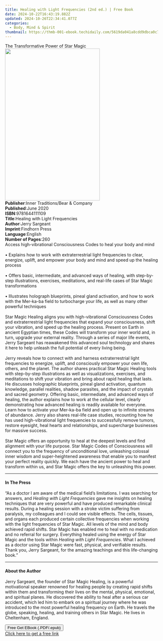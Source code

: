 ```yaml
---
title: Healing with Light Frequencies (2nd ed.) | Free Book
date: 2024-10-22T16:43:19.882Z
updated: 2024-10-26T22:34:41.077Z
categories:
  - Body, Mind & Spirit
thumbnail: https://thmb-001-ebook.techidaily.com/5619da041a8cdd9dbca0c77f0be9b9ad8e197494fdda9898a1046ef10ece1006.jpg
---
```

<main id="book-container">
  <div class="flex flex-col">
    <div class="book-brief flex-1 py-6 px-4 sm:p-6 md:py-10 md:px-8">
      <!-- brief-->
      <div class="book-brief-main">The Transformative Power of Star Magic</div>
    </div>
    <div
      class="book-meta-info flex-1 grid gap-4 col-start-1 col-end-3 row-start-1 sm:mb-6 sm:grid-cols-4 lg:gap-6 lg:col-start-2 lg:row-end-6 lg:row-span-6 lg:mb-0"
    >
      <div
        class="book-meta-info-left place-content-center mt-4 p-4 text-sm leading-6 col-start-2 col-span-2 dark:text-slate-400"
      >
        <img
          class="w-full h-500 object-cover rounded-lg sm:h-255 sm:col-span-2 lg:col-span-full"
          src="https://img-001-ebook.techidaily.com/29e1272389392aba4a43270f3b4e08f69f9c9a27b916a8d97895ac450476bc80.jpg"
          alt=""
          width="312"
          height="500"
        />
      </div>
      <div
        class="book-meta-info-right mt-2 col-start-1 row-start-2 col-span-3 self-center"
      >
        <!-- meta data  -->
        <div class="flex flex-col px-4 md:px-8">
          <div class="flex-1">
            <strong>Publisher</strong>:<span class="px-2"
              >Inner Traditions/Bear &amp; Company</span
            >
          </div>
          <div class="flex-1">
            <strong>Published</strong>:<span class="px-2">June 2020</span>
          </div>
          <div class="flex-1">
            <strong>ISBN</strong>:<span class="px-2">9781644111109</span>
          </div>
          <div class="flex-1">
            <strong>Title</strong>:<span class="px-2"
              >Healing with Light Frequencies</span
            >
          </div>
          <div class="flex-1">
            <strong>Author</strong>:<span class="px-2">Jerry Sargeant</span>
          </div>
          <div class="flex-1">
            <strong>Imprint</strong>:<span class="px-2">Findhorn Press</span>
          </div>
          <div class="flex-1">
            <strong>Language</strong>:<span class="px-2">English</span>
          </div>
          <div class="flex-1">
            <strong>Number of Pages</strong>:<span class="px-2">260</span>
          </div>
        </div>
      </div>
    </div>
    <div class="book-description flex-1 py-6 px-4 sm:p-6 md:py-10 md:px-8">
      <div class="book-description-main">
        <div accordion-content="" id="description">
          Access high-vibrational Consciousness Codes to heal your body and mind
          <br /><br />• Explains how to work with extraterrestrial light
          frequencies to clear, energize, uplift, and empower your body and mind
          and speed up the healing process <br /><br />• Offers basic,
          intermediate, and advanced ways of healing, with step-by-step
          illustrations, exercises, meditations, and real-life cases of Star
          Magic transformations <br /><br />• Illustrates holograph blueprints,
          pineal gland activation, and how to work with the Mer-ka-ba field to
          turbocharge your life, as well as many other powerful techniques
          <br /><br />Star Magic Healing aligns you with high-vibrational
          Consciousness Codes and extraterrestrial light frequencies that expand
          your consciousness, shift your vibration, and speed up the healing
          process. Present on Earth in ancient Egyptian times, these Codes will
          transform your inner world and, in turn, upgrade your external
          reality. Through a series of major life events, Jerry Sargeant has
          reawakened this advanced soul technology and shares it here to help
          unleash the full potential of every living being. <br /><br />Jerry
          reveals how to connect with and harness extraterrestrial light
          frequencies to energize, uplift, and consciously empower your own
          life, others, and the planet. The author shares practical Star Magic
          Healing tools with step-by-step illustrations as well as
          visualizations, exercises, and meditations to shift your vibration and
          bring about rapid healing that lasts. He discusses holographic
          blueprints, pineal gland activation, quantum knowledge, parallel
          realities, shadow parasites, and the impact of crystals and sacred
          geometry. Offering basic, intermediate, and advanced ways of healing,
          the author explains how to work at the cellular level, clearly
          demonstrating how advanced healing is readily available for everyone.
          Learn how to activate your Mer-ka-ba field and open up to infinite
          streams of abundance. Jerry also shares real-life case studies,
          recounting how he has used high-vibrational light frequencies to
          successfully remove tumors, restore eyesight, heal hearts and
          relationships, and supercharge businesses for massive success.
          <br /><br />Star Magic offers an opportunity to heal at the deepest
          levels and find alignment with your life purpose. Star Magic Codes of
          Consciousness will connect you to the frequency of unconditional love,
          unleashing colossal inner wisdom and super-heightened awareness that
          enable you to manifest your perfect reality quickly. We each have the
          ancient power to heal and transform within us, and Star Magic offers
          the key to unleashing this power.
        </div>
        <div class="accordion-fader"></div>
      </div>
    </div>
    <div class="book-excerpts flex-1 py-6 px-4 sm:p-6 md:py-10 md:px-8">
      <!-- excerpts-->
      <div class="book-excerpts-main">
        <hr />
        <h4 class="placeholder placeholder-heading">
          <span>In The Press</span>
        </h4>
        <p>
          “As a doctor I am aware of the medical field’s limitations. I was
          searching for answers, and <i>Healing with Light Frequencies</i> gave
          me insights on healing techniques that are very powerful and have
          produced remarkable clinical results. During a healing session with a
          stroke victim suffering from paralysis, my colleagues and I could see
          visible effects. The cells, tissues, and organs each produced certain
          collective frequencies when working with the light frequencies of Star
          Magic. All levels of the mind and body achieved rapid shifts. Star
          Magic has enabled me to heal with no medication and no referral for
          surgery. Everything healed using the energy of Star Magic and the
          tools within <i>Healing with Light Frequencies</i>. What I achieved as
          a doctor using Star Magic were fast, physical, and verifiable results.
          Thank you, Jerry Sargeant, for the amazing teachings and this
          life-changing book.”
        </p>
      </div>
    </div>
    <div class="book-about-author flex-1 py-6 px-4 sm:p-6 md:py-10 md:px-8">
      <!-- about author-->
      <div class="book-main-author-main">
        <hr />
        <h4 class="placeholder placeholder-heading">
          <span>About the Author</span>
        </h4>
        <p>
          Jerry Sargeant, the founder of Star Magic Healing, is a powerful
          motivational speaker renowned for healing people by creating rapid
          shifts within them and transforming their lives on the mental,
          physical, emotional, and spiritual planes. He discovered the ability
          to heal after a serious car accident, which led him to embark on a
          spiritual journey where he was introduced to the most powerful healing
          frequency on Earth. He travels the globe, speaking, healing, and
          training others in Star Magic. He lives in Cheltenham, England.
        </p>
      </div>
    </div>
    <div class="book-free-get flex-1 py-6 px-4 sm:p-6 md:py-10 md:px-8">
      <button
        id="btn-free-get"
        class="bg-blue-500 hover:bg-blue-700 text-white font-bold py-2 px-4 rounded"
      >
        Free Get EBook (.PDF/.epub)
      </button>
      <div id="countdown-display" class="px-2 text-lg mt-2"></div>
      <a
        id="free-link"
        class="hidden bg-blue-500 hover:bg-blue-700 text-white font-bold py-2 px-4 rounded"
        href="https://www.ebooks.com/en-us/book/209883652/healing-with-light-frequencies/jerry-sargeant/"
        target="_blank"
        >Click here to get a free link</a
      >
    </div>
    <script>
      let countdownTime = 0;
      let countdownInterval = null;
      document
        .getElementById('btn-free-get')
        .addEventListener('click', startCountdown);
      function startCountdown() {
        countdownTime = new Date().getTime() + 60000 * 3;
        countdownInterval = setInterval(updateCountdown, 1000);
        document.getElementById('btn-free-get').disabled = true;
        document
          .getElementById('btn-free-get')
          .classList.add('bg-gray-500', 'cursor-not-allowed');
      }
      function updateCountdown() {
        let currentTime = new Date().getTime();
        let timeLeft = countdownTime - currentTime;
        let secondsLeft = Math.floor(timeLeft / 1000);
        document.getElementById('countdown-display').innerHTML =
          `Remaining time: ${secondsLeft} seconds.`;
        if (secondsLeft <= 0) {
          clearInterval(countdownInterval);
          document.getElementById('btn-free-get').classList.add('hidden');
          document.getElementById('free-link').classList.remove('hidden');
          document.getElementById('countdown-display').innerHTML = '';
        }
      }
    </script>
  </div>
</main>

<ins class="adsbygoogle"
      style="display:block"
      data-ad-client="ca-pub-7571918770474297"
      data-ad-slot="8358498916"
      data-ad-format="auto"
      data-full-width-responsive="true"></ins>
    